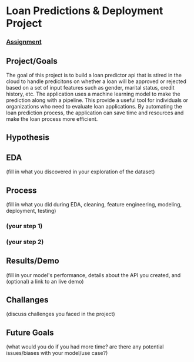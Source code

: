 # Loan Predictions & Deployment Project


### [Assignment](assignment.md)

## Project/Goals
The goal of this project is to build a loan predictor api that is stired in the cloud to handle predicitons on whether a loan will be approved or rejected based on a set of input features such as gender, marital status, credit history, etc. The application uses a machine learning model to make the prediction along with a pipeline. This provide a useful tool for individuals or organizations who need to evaluate loan applications. By automating the loan prediction process, the application can save time and resources and make the loan process more efficient.

## Hypothesis


## EDA 
(fill in what you discovered in your exploration of the dataset)


## Process
(fill in what you did during EDA, cleaning, feature engineering, modeling, deployment, testing)
### (your step 1)
### (your step 2)

## Results/Demo
(fill in your model's performance, details about the API you created, and (optional) a link to an live demo)

## Challanges 
(discuss challenges you faced in the project)

## Future Goals
(what would you do if you had more time? are there any potential issues/biases with your model/use case?)